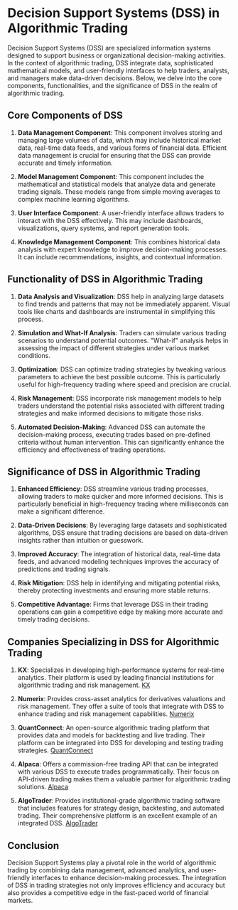 # Decision Support Systems (DSS) in Algorithmic Trading

Decision Support Systems (DSS) are specialized information systems designed to support business or organizational decision-making activities. In the context of algorithmic trading, DSS integrate data, sophisticated mathematical models, and user-friendly interfaces to help traders, analysts, and managers make data-driven decisions. Below, we delve into the core components, functionalities, and the significance of DSS in the realm of algorithmic trading.

## Core Components of DSS

1. **Data Management Component**: This component involves storing and managing large volumes of data, which may include historical market data, real-time data feeds, and various forms of financial data. Efficient data management is crucial for ensuring that the DSS can provide accurate and timely information.

2. **Model Management Component**: This component includes the mathematical and statistical models that analyze data and generate trading signals. These models range from simple moving averages to complex machine learning algorithms.

3. **User Interface Component**: A user-friendly interface allows traders to interact with the DSS effectively. This may include dashboards, visualizations, query systems, and report generation tools.

4. **Knowledge Management Component**: This combines historical data analysis with expert knowledge to improve decision-making processes. It can include recommendations, insights, and contextual information.

## Functionality of DSS in Algorithmic Trading

1. **Data Analysis and Visualization**: DSS help in analyzing large datasets to find trends and patterns that may not be immediately apparent. Visual tools like charts and dashboards are instrumental in simplifying this process.

2. **Simulation and What-If Analysis**: Traders can simulate various trading scenarios to understand potential outcomes. "What-if" analysis helps in assessing the impact of different strategies under various market conditions.

3. **Optimization**: DSS can optimize trading strategies by tweaking various parameters to achieve the best possible outcome. This is particularly useful for high-frequency trading where speed and precision are crucial.

4. **Risk Management**: DSS incorporate risk management models to help traders understand the potential risks associated with different trading strategies and make informed decisions to mitigate those risks.

5. **Automated Decision-Making**: Advanced DSS can automate the decision-making process, executing trades based on pre-defined criteria without human intervention. This can significantly enhance the efficiency and effectiveness of trading operations.

## Significance of DSS in Algorithmic Trading

1. **Enhanced Efficiency**: DSS streamline various trading processes, allowing traders to make quicker and more informed decisions. This is particularly beneficial in high-frequency trading where milliseconds can make a significant difference.

2. **Data-Driven Decisions**: By leveraging large datasets and sophisticated algorithms, DSS ensure that trading decisions are based on data-driven insights rather than intuition or guesswork.

3. **Improved Accuracy**: The integration of historical data, real-time data feeds, and advanced modeling techniques improves the accuracy of predictions and trading signals.

4. **Risk Mitigation**: DSS help in identifying and mitigating potential risks, thereby protecting investments and ensuring more stable returns.

5. **Competitive Advantage**: Firms that leverage DSS in their trading operations can gain a competitive edge by making more accurate and timely trading decisions.

## Companies Specializing in DSS for Algorithmic Trading

1. **KX**: Specializes in developing high-performance systems for real-time analytics. Their platform is used by leading financial institutions for algorithmic trading and risk management. [KX](https://kx.com/)

2. **Numerix**: Provides cross-asset analytics for derivatives valuations and risk management. They offer a suite of tools that integrate with DSS to enhance trading and risk management capabilities. [Numerix](https://www.numerix.com/)

3. **QuantConnect**: An open-source algorithmic trading platform that provides data and models for backtesting and live trading. Their platform can be integrated into DSS for developing and testing trading strategies. [QuantConnect](https://www.quantconnect.com/)

4. **Alpaca**: Offers a commission-free trading API that can be integrated with various DSS to execute trades programmatically. Their focus on API-driven trading makes them a valuable partner for algorithmic trading solutions. [Alpaca](https://alpaca.markets/)

5. **AlgoTrader**: Provides institutional-grade algorithmic trading software that includes features for strategy design, backtesting, and automated trading. Their comprehensive platform is an excellent example of an integrated DSS. [AlgoTrader](https://www.algotrader.com/)

## Conclusion
Decision Support Systems play a pivotal role in the world of algorithmic trading by combining data management, advanced analytics, and user-friendly interfaces to enhance decision-making processes. The integration of DSS in trading strategies not only improves efficiency and accuracy but also provides a competitive edge in the fast-paced world of financial markets.
